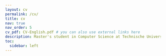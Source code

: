 ```yaml
---
layout: cv
permalink: /cv/
title: cv
nav: true
nav_order: 5
cv_pdf: CV-English.pdf # you can also use external links here
description: Master's student in Computer Science at Technische Universität Berlin, with a main focus on Congnitive Systems and Human-Computer Interaction. Student Assistant for Image Analysis at <a href='https://sopat.eu'>SOPAT GmbH</a>.
toc:
  sidebar: left
---
```

